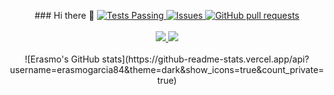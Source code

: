 

  <p align="center">
    ### Hi there 👋
    <a href="https://github.com/erasmogarcia84/erasmogarcia84/actions">
      <img alt="Tests Passing" src="https://github.com/anuraghazra/github-readme-stats/workflows/Test/badge.svg" />
    </a>
    <a href="https://github.com/erasmogarcia84/github-readme-stats/issues">
      <img alt="Issues" src="https://img.shields.io/github/issues/erasmogarcia84/github-readme-stats?color=0088ff" />
    </a>
    <a href="https://github.com/erasmogarcia84/github-readme-stats/pulls">
      <img alt="GitHub pull requests" src="https://img.shields.io/github/issues-pr/erasmogarcia84/github-readme-stats?color=0088ff" />
    </a>
    <br />
    <br />
    <a href="https://a.paddle.com/v2/click/16413/119403?link=1227">
      <img src="https://img.shields.io/badge/Supported%20by-VSCode%20Power%20User%20%E2%86%92-gray.svg?colorA=655BE1&colorB=4F44D6&style=for-the-badge"/>
    </a>
    <a href="https://a.paddle.com/v2/click/16413/119403?link=2345">
      <img src="https://img.shields.io/badge/Supported%20by-Node%20Cli.com%20%E2%86%92-gray.svg?colorA=61c265&colorB=4CAF50&style=for-the-badge"/>
    </a>
    <br />
    <br />
    ![Erasmo's GitHub stats](https://github-readme-stats.vercel.app/api?username=erasmogarcia84&theme=dark&show_icons=true&count_private=true)
  </p>



<!--
**erasmogarcia84/erasmogarcia84** is a ✨ _special_ ✨ repository because its `README.md` (this file) appears on your GitHub profile.

Here are some ideas to get you started:

- 🔭 I’m currently working on ...
- 🌱 I’m currently learning ...
- 👯 I’m looking to collaborate on ...
- 🤔 I’m looking for help with ...
- 💬 Ask me about ...
- 📫 How to reach me: ...
- 😄 Pronouns: ...
- ⚡ Fun fact: ...
-->
